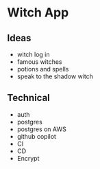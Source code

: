 # Witch App

## Ideas

- witch log in
- famous witches
- potions and spells
- speak to the shadow witch

## Technical

- auth
- postgres
- postgres on AWS
- github copilot
- CI
- CD
- Encrypt
